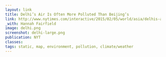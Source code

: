 ```yaml
---
layout: link
title: Delhi’s Air Is Often More Polluted Than Beijing’s
link: http://www.nytimes.com/interactive/2015/02/05/world/asia/delhis-air-more-polluted-than-beijings.html
_with: Hannah Fairfield
image: delhi.png
screenshot: delhi-large.png
publication: NYT
classes:
tags: static, map, environment, pollution, climate/weather
---
```

